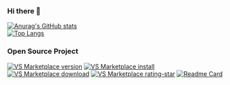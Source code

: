 ### Hi there 👋

[![Anurag's GitHub stats](https://github-readme-stats.vercel.app/api?username=dineug&count_private=true&show_icons=true&theme=radical)](https://github.com/dineug)  
[![Top Langs](https://github-readme-stats.vercel.app/api/top-langs/?username=dineug&layout=compact&hide=html,css&theme=radical)](https://github.com/dineug)

### Open Source Project

[![VS Marketplace version](https://vsmarketplacebadge.apphb.com/version-short/dineug.vuerd-vscode.svg?style=flat-square&color=blue&logo=visual-studio-code)](https://marketplace.visualstudio.com/items?itemName=dineug.vuerd-vscode)
[![VS Marketplace install](https://vsmarketplacebadge.apphb.com/installs-short/dineug.vuerd-vscode.svg?style=flat-square&color=blue)](https://marketplace.visualstudio.com/items?itemName=dineug.vuerd-vscode)
[![VS Marketplace download](https://vsmarketplacebadge.apphb.com/downloads-short/dineug.vuerd-vscode.svg?style=flat-square&color=blue)](https://marketplace.visualstudio.com/items?itemName=dineug.vuerd-vscode)
[![VS Marketplace rating-star](https://vsmarketplacebadge.apphb.com/rating-star/dineug.vuerd-vscode.svg?style=flat-square&color=blue)](https://marketplace.visualstudio.com/items?itemName=dineug.vuerd-vscode)
[![Readme Card](https://github-readme-stats.vercel.app/api/pin/?username=vuerd&repo=vuerd&theme=radical)](https://github.com/vuerd/vuerd)

<!--
**dineug/dineug** is a ✨ _special_ ✨ repository because its `README.md` (this file) appears on your GitHub profile.

Here are some ideas to get you started:

- 🔭 I’m currently working on ...
- 🌱 I’m currently learning ...
- 👯 I’m looking to collaborate on ...
- 🤔 I’m looking for help with ...
- 💬 Ask me about ...
- 📫 How to reach me: ...
- 😄 Pronouns: ...
- ⚡ Fun fact: ...
-->
